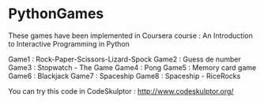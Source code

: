 # PythonGames

These games have been implemented in Coursera course : An Introduction to Interactive Programming in Python

Game1 : Rock-Paper-Scissors-Lizard-Spock
Game2 : Guess de number
Game3 : Stopwatch - The Game
Game4 : Pong
Game5 : Memory card game
Game6 : Blackjack
Game7 : Spaceship
Game8 : Spaceship - RiceRocks

You can try this code in CodeSkulptor :  http://www.codeskulptor.org/
